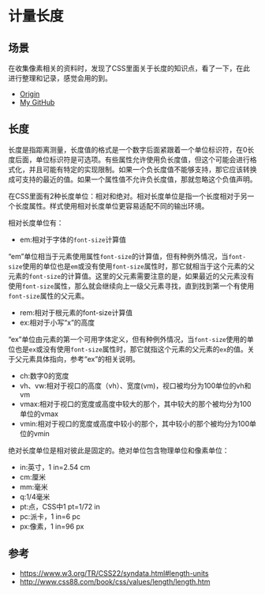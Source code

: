 # 计量长度
## 场景
在收集像素相关的资料时，发现了CSS里面关于长度的知识点，看了一下，在此进行整理和记录，感觉会用的到。

- [Origin][url-origin]
- [My GitHub][url-my-github]

## 长度
长度是指距离测量，长度值的格式是一个数字后面紧跟着一个单位标识符，在0长度后面，单位标识符是可选项。有些属性允许使用负长度值，但这个可能会进行格式化，并且可能有特定的实现限制。如果一个负长度值不能够支持，那它应该转换成可支持的最近的值。如果一个属性值不允许负长度值，那就忽略这个负值声明。

在CSS里面有2种长度单位：相对和绝对。相对长度单位是指一个长度相对于另一个长度属性。样式使用相对长度单位更容易适配不同的输出环境。

相对长度单位有：
- em:相对于字体的`font-size`计算值

“em”单位相当于元素使用属性`font-size`的计算值，但有种例外情况，当`font-size`使用的单位也是`em`或没有使用`font-size`属性时，那它就相当于这个元素的父元素的`font-size`的计算值。这里的父元素需要注意的是，如果最近的父元素没有使用`font-size`属性，那么就会继续向上一级父元素寻找，直到找到第一个有使用`font-size`属性的父元素。

- rem:相对于根元素的font-size计算值
- ex:相对于小写“x”的高度

“ex”单位由元素的第一个可用字体定义，但有种例外情况，当`font-size`使用的单位也是`ex`或没有使用`font-size`属性时，那它就指这个元素的父元素的`ex`的值。关于父元素具体指向，参考“ex”的相关说明。

- ch:数字0的宽度
- vh、vw:相对于视口的高度（vh）、宽度(vm)，视口被均分为100单位的vh和vm
- vmax:相对于视口的宽度或高度中较大的那个，其中较大的那个被均分为100单位的vmax
- vmin:相对于视口的宽度或高度中较小的那个，其中较小的那个被均分为100单位的vmin

绝对长度单位是相对彼此是固定的。绝对单位包含物理单位和像素单位：
- in:英寸，1 in=2.54 cm
- cm:厘米
- mm:毫米
- q:1/4毫米
- pt:点，CSS中1 pt=1/72 in
- pc:派卡，1 in=6 pc
- px:像素，1 in=96 px

## 参考
- https://www.w3.org/TR/CSS22/syndata.html#length-units
- http://www.css88.com/book/css/values/length/length.htm

[url-origin]:https://github.com/XXHolic/segment/issues/1
[url-my-github]:https://github.com/XXHolic

[url-origin]:https://github.com/XXHolic/segment/issues/1
[url-my-github]:https://github.com/XXHolic